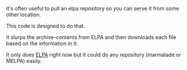 it's often useful to pull an elpa repository so you can serve it from
some other location.

This code is designed to do that. 


It slurps the archive-contents from ELPA and then downloads each file
based on the information in it.

It only does [ELPA](http://elpa.gnu.org) right now but it could do any
repository (marmalade or MELPA) easily.

